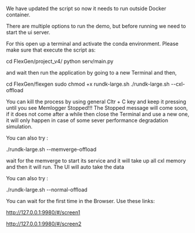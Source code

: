 We have updated the script so now it needs to run outside Docker container.

There are multiple options to run the demo, but before running we need to start the 
ui server. 

For this open up a terminal and activate the conda environment. Please make sure that execute the script as:

cd FlexGen/project_v4/
python serv/main.py

and wait then run the application by going to a new Terminal and then,


cd FlexGen/flexgen
sudo chmod +x rundk-large.sh 
./rundk-large.sh --cxl-offload


You can kill the process by using general Cltr + C key and keep it pressing until you see Memlogger Stopped!!!
The Stopped message will come soon, if it does not come after a while then close the Terminal and use a new one, it will only happen in case of some sever performance degradation simulation. 


You can also try :

./rundk-large.sh --memverge-offload

wait for the memverge to start its service and it will take up all cxl memory and then it will run. The UI will auto take the data 

You can also try :

./rundk-large.sh --normal-offload


You can wait for the first time in the Browser. 
Use these links:

http://127.0.0.1:9980/#/screen1

http://127.0.0.1:9980/#/screen2

